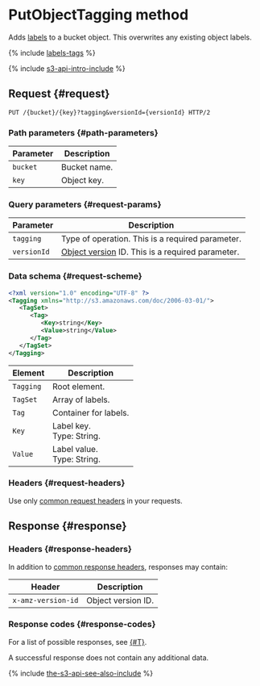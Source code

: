 # PutObjectTagging method

Adds [labels](../../../concepts/tags.md) to a bucket object. This overwrites any existing object labels.

{% include [labels-tags](../../../../_includes/storage/labels-tags.md) %}

{% include [s3-api-intro-include](../../../../_includes/storage/s3-api-intro-include.md) %}

## Request {#request}

```http
PUT /{bucket}/{key}?tagging&versionId={versionId} HTTP/2
```

### Path parameters {#path-parameters}

Parameter | Description
----- | -----
`bucket` | Bucket name.
`key` | Object key.

### Query parameters {#request-params}

Parameter | Description
--- | ---
`tagging` | Type of operation. This is a required parameter.
`versionId` | [Object version](../../../concepts/versioning.md) ID. This is a required parameter.

### Data schema {#request-scheme}

```xml
<?xml version="1.0" encoding="UTF-8" ?>
<Tagging xmlns="http://s3.amazonaws.com/doc/2006-03-01/">
   <TagSet>
      <Tag>
         <Key>string</Key>
         <Value>string</Value>
      </Tag>
   </TagSet>
</Tagging>
```

Element | Description
--- | ---
`Tagging` | Root element.
`TagSet` | Array of labels.
`Tag` | Container for labels.
`Key` | Label key.<br>Type: String.
`Value` | Label value.<br>Type: String.

### Headers {#request-headers}
Use only [common request headers](../common-request-headers.md) in your requests.

## Response {#response}

### Headers {#response-headers}

In addition to [common response headers](../common-response-headers.md), responses may contain:

Header | Description
--------- | --------
`x-amz-version-id` | Object version ID.

### Response codes {#response-codes}

For a list of possible responses, see [{#T}](../response-codes.md).

A successful response does not contain any additional data.

{% include [the-s3-api-see-also-include](../../../../_includes/storage/the-s3-api-see-also-include.md) %}